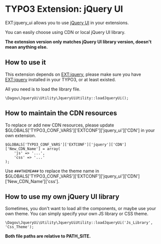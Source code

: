 # TYPO3 Extension: jQuery UI
EXT:jquery_ui allows you to use [jQuery UI](http://jqueryui.com/) in your extensions.

You can easily choose using CDN or local jQuery UI library.

**The extension version only matches jQuery UI library version, doesn't mean anything else.**

## How to use it
This extension depends on [EXT:jquery](https://github.com/billdagou/jquery), please make sure you have [EXT:jquery](https://github.com/billdagou/jquery) installed in your TYPO3, or at least existed.

All you need is to load the library file.

	\Dagou\JqueryUi\Utility\JqueryUiUtility::loadJqueryUi();

## How to maintain the CDN resources
To replace or add new CDN resources, please update $GLOBALS\['TYPO3\_CONF\_VARS'\]\['EXTCONF'\]\['jquery_ui'\]\['CDN'\] in your own extension.

	$GLOBALS['TYPO3_CONF_VARS']['EXTCONF']['jquery']['CDN']['New_CDN_Name'] = array(
		'js' => '...',
		'css' => '...'
	);

Use `###THEME###` to replace the theme name in $GLOBALS\['TYPO3\_CONF\_VARS'\]\['EXTCONF'\]\['jquery\_ui'\]\['CDN'\]\['New\_CDN\_Name'\]\['css'\].

## How to use my own jQuery UI library
Sometimes, you don't want to load all the components, or maybe use your own theme. You can simply specify your own JS library or CSS theme.

	\Dagou\JqueryUi\Utility\JqueryUiUtility::loadJqueryUi('Js_Library', 'Css_Theme');

**Both file paths are relative to PATH_SITE.**